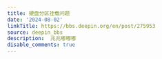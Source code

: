 ```yaml
---
title: 硬盘分区挂载问题
date: '2024-08-02'
linkTitle: https://bbs.deepin.org/en/post/275953
source: deepin_bbs
description:  兆兆嘟嘟嘟 
disable_comments: true
---
```


